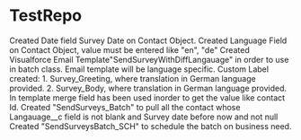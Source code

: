# TestRepo
Created Date field Survey Date on Contact Object.
Created Language Field on Contact Object, value must be entered like "en", "de"
Created Visualforce Email Template"SendSurveyWithDiffLangauage" in order to use in batch class.
Email template will be language specific.
Custom Label created: 1. Survey_Greeting, where translation in German language provided.
                      2. Survey_Body, where translation in German language provided.
In template merge field has been used inorder to get the value like contact Id.
Created "SendSurveys_Batch" to pull all the contact whose Langauage__c field is not blank and Survey date before now and not null
Created "SendSurveysBatch_SCH"  to schedule the batch on business need.                           
